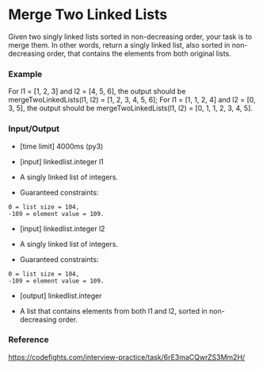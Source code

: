 # Merge Two Linked Lists
Given two singly linked lists sorted in non-decreasing order, your task is to merge them. In other words, return a singly linked list, also sorted in non-decreasing order, that contains the elements from both original lists.

### Example

For l1 = [1, 2, 3] and l2 = [4, 5, 6], the output should be
mergeTwoLinkedLists(l1, l2) = [1, 2, 3, 4, 5, 6];
For l1 = [1, 1, 2, 4] and l2 = [0, 3, 5], the output should be
mergeTwoLinkedLists(l1, l2) = [0, 1, 1, 2, 3, 4, 5].

### Input/Output

* [time limit] 4000ms (py3)
* [input] linkedlist.integer l1

* A singly linked list of integers.

* Guaranteed constraints:
```
0 = list size = 104,
-109 = element value = 109.
```
* [input] linkedlist.integer l2

* A singly linked list of integers.

* Guaranteed constraints:
```
0 = list size = 104,
-109 = element value = 109.
```
* [output] linkedlist.integer

* A list that contains elements from both l1 and l2, sorted in non-decreasing order.
### Reference
https://codefights.com/interview-practice/task/6rE3maCQwrZS3Mm2H/
